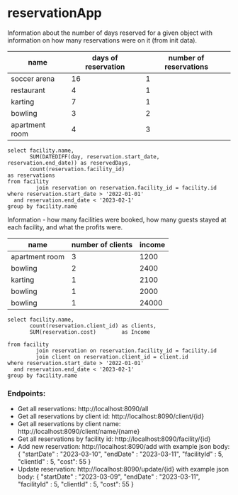 # reservationApp

Information about the number of days reserved for a given
object with information on how many reservations were on it (from init data).

name | days of reservation | number of reservations 
--- | --- | --- 
soccer arena | 16 | 1 
restaurant | 4 | 1 
karting | 7 | 1 
bowling | 3 | 2 
apartment room | 4 | 3 


    select facility.name,
           SUM(DATEDIFF(day, reservation.start_date, reservation.end_date)) as reservedDays,
           count(reservation.facility_id)                                   as reservations
    from facility
             join reservation on reservation.facility_id = facility.id
    where reservation.start_date > '2022-01-01'
      and reservation.end_date < '2023-02-1'
    group by facility.name

Information - how many facilities were booked, how many guests stayed at each facility, and what the profits were.

name | number of clients | income 
--- | --- | --- 
apartment room | 3 | 1200
bowling | 2 | 2400 
karting | 1 | 2100
bowling | 1 | 2000 
bowling | 1 | 24000

    select facility.name,
           count(reservation.client_id) as clients,
           SUM(reservation.cost)        as Income
    
    from facility
             join reservation on reservation.facility_id = facility.id
             join client on reservation.client_id = client.id
    where reservation.start_date > '2022-01-01'
      and reservation.end_date < '2023-02-1'
    group by facility.name

### Endpoints:
- Get all reservations: http://localhost:8090/all
- Get all reservations by client id: http://localhost:8090/client/{id}
- Get all reservations by client name: http://localhost:8090/client/name/{name}
- Get all reservations by facility id: http://localhost:8090/facility/{id}
- Add new reservation: http://localhost:8090/add
with example json body:
{
    "startDate" : "2023-03-10",
    "endDate" : "2023-03-11",
    "facilityId" : 5,
    "clientId" : 5,
    "cost": 55
}
- Update reservation: http://localhost:8090/update/{id}
with example json body:
{
    "startDate" : "2023-03-09",
    "endDate" : "2023-03-11",
    "facilityId" : 5,
    "clientId" : 5,
    "cost": 55
}
